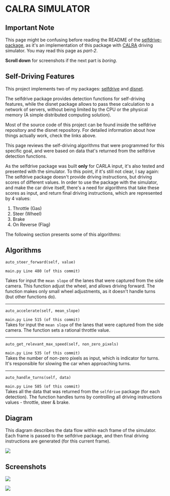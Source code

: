 # CALRA SIMULATOR

## Important Note 
This page might be confusing before reading the README of the [selfdrive-package](https://github.com/orid2004/selfdrive-package), as it's an implementation of this package with [CALRA](http://carla.org/) driving simulator. You may read this page as *part-2*.

**Scroll down** for screenshots if the next part is *boring*.

## Self-Driving Features

This project implements two of my packages: [selfdrive](https://github.com/orid2004/selfdrive-package) and [disnet](https://github.com/orid2004/disnet-package). 

The selfdrive package provides detection functions for self-driving features, while the disnet package allows to pass these calculation to a network of servers, without being limited by the CPU or the physical memory (A simple distributed computing solution).

Most of the source code of this project can be found inside the selfdrive repository and the disnet repository. For detailed information about how things actually work, check the links above.

This page reviews the self-driving algorithms that were programmed for this specific goal, and were based on data that's returned from the selfdrive detection functions.

As the selfdrive package was built **only** for CARLA input, it's also tested and presented with the simulator. To this point, if it's still not clear, I say again: The selfdrive package doesn't provide driving instructions, but driving scores of different values. In order to use the package with the simulator, and make the car drive itself, there's a need for algorithms that take these scores as input, and return final driving instructions, which are represented by 4 values:  

1. Throttle (Gas)
2. Steer (Wheel)
3. Brake
3. On Reverse (Flag)

The following section presents some of this algorithms:

## Algorithms

```
auto_steer_forward(self, value)
```  
`main.py Line 480 (of this commit)`  

Takes for input the `mean slope` of the lanes that were captured from the side camera. This function adjust the wheel, and allows driving forward. The function makes only small wheel adjustments, as it doesn't handle turns (but other functions do).

___

```
auto_accelerate(self, mean_slope)
```
`main.py Line 515 (of this commit)`  
Takes for input the `mean slope` of the lanes that were captured from the side camera. The function sets a rational throttle value.


____
```
auto_get_relevant_max_speed(self, non_zero_pixels)
```
`main.py Line 535 (of this commit)`  
Takes the number of non-zero pixels as input, which is indicator for turns. It's responsible for slowing the car when approaching turns. 


____
```
auto_handle_turns(self, data)
```
`main.py Line 585 (of this commit)`   
Takes all the data that was returned from the `selfdrive` package (for each detection). The function handles turns by controlling all driving instructions values - throttle, steer & brake.

## Diagram
This diagram describes the data flow within each frame of the simulator. Each frame is passed to the selfdrive package, and then final driving instructions are generated (for this current frame).

![](https://i.ibb.co/48cMs4j/download.png)

## Screenshots
![](https://i.ibb.co/YL5ycqb/s1.jpg)

![](https://i.ibb.co/HHZQZ9k/Whats-App-Image-2022-01-23-at-01-10-00.jpg)